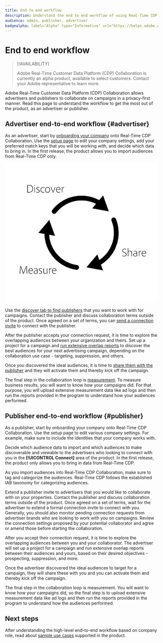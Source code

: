 ```yaml
---
title: End to end workflow
description: Understand the end to end workflow of using Real-Time CDP Collaboration as an advertiser or publisher
audience: admin, publisher, advertiser
badgealpha: label="Alpha" type="Informative" url="https://helpx.adobe.com/legal/product-descriptions/real-time-customer-data-platform-b2b-edition-prime-and-ultimate-packages.html newtab=true"
---
```


# End to end workflow

>[!AVAILABILITY]
>
>Adobe Real-Time Customer Data Platform (CDP) Collaboration is currently an alpha product, available to select customers. Contact your Adobe representative to learn more. 

Adobe Real-Time Customer Data Platform (CDP) Collaboration allows advertisers and publishers to collaborate on campaigns in a privacy-first manner. Read this page to understand the workflow to get the most out of the product, as an advertiser or publisher.

## Advertiser end-to-end workflow {#advertiser}

As an advertiser, start by [onboarding your company](/help/guide/setup/onboard-organization.md) onto Real-Time CDP Collaboration. Use the [setup page](/help/guide/setup/setup-overview.md) to edit your company settings, add your preferred match keys that you will be working with, and decide which data to bring in. In the first release, the product allows you to import audiences from Real-Time CDP only. 

![Discover, share, measure for advertisers.](/help/assets/end-to-end-workflow/discover-share-measure.png)

Use the [discover tab to find publishers](/help/guide/connect-publisher-advertiser/discover-publishers.md) that you want to work with for campaigns. Contact the publisher and discuss collaboration terms outside of the product. Once agreed on a set of terms, you can [send a connection invite](/help/guide/connect-publisher-advertiser/establishing-connections.md) to connect with the publisher.

After the publisher accepts your connection request, it is time to explore the overlapping audiences between your organization and theirs. Set up a project for a campaign and [run extensive overlap reports](/help/guide/collaborate/discover.md) to discover the best audiences for your next advertising campaign, depending on the collaboration use case - targeting, suppression, and others. 

Once you discovered the ideal audiences, it is time to [share them with the publisher](/help/guide/collaborate/share.md) and they will activate them and thereby kick off the campaign. 

The final step in the collaboration loop is [measurement](/help/guide/collaborate/measure.md). To measure business results, you will want to know how your campaigns did. For that purpose, you will upload extensive measurement data like ad logs and then run the reports provided in the program to understand how your audiences performed. 

## Publisher end-to-end workflow {#publisher}

As a publisher, start by onboarding your company onto Real-Time CDP Collaboration. Use the setup page to edit various company settings. For example, make sure to include the identities that your company works with. 

Decide which audience data to import and which audiences to make discoverable and viewable to the advertisers who looking to connect with you in the **[!UICONTROL Connect]** area of the product. In the first release, the product only allows you to bring in data from Real-Time CDP. 

As you import audiences into Real-Time CDP Collaboration, make sure to tag and categorize the audiences. Real-Time CDP follows the established IAB taxonomy for categorizing audiences.

Extend a publisher invite to advertisers that you would like to collaborate with on your properties. Contact the publisher and discuss collaboration terms outside of the product. Once agreed on a set of terms, wait for the advertiser to extend a formal connection invite to connect with you. Generally, you should also monitor pending connection requests from advertiser brands who are looking to work with you on campaigns. Review the connection settings proposed by your potential collaborator and agree or amend those before starting the collaboration.

After you accept their connection request, it is time to explore the overlapping audiences between you and your collaborator. The advertiser will set up a project for a campaign and run extensive overlap reports between their audiences and yours, based on their desired objectives - prospecting, suppression, and more.  

Once the advertiser discovered the ideal audiences to target for a campaign, they will share these with you and you can activate them and thereby kick off the campaign. 

The final step in the collaboration loop is measurement. You will want to know how your campaigns did, so the final step is to upload extensive measurement data like ad logs and then run the reports provided in the program to understand how the audiences performed.

## Next steps

After understanding the high-level end-to-end workflow based on company role, read about [sample use cases](/help/guide/use-cases-benefits.md) supported in the product.